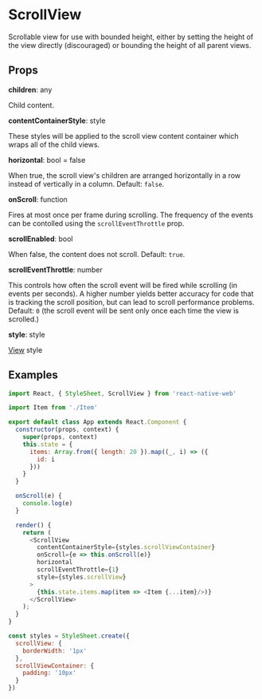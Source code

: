 # ScrollView

Scrollable view for use with bounded height, either by setting the height of the view directly (discouraged) or bounding the height of all parent views.

## Props

**children**: any

Child content.

**contentContainerStyle**: style

These styles will be applied to the scroll view content container which wraps
all of the child views.

**horizontal**: bool = false

When true, the scroll view's children are arranged horizontally in a row instead of vertically in a column. Default: `false`.

**onScroll**: function

Fires at most once per frame during scrolling. The frequency of the events can be contolled using the `scrollEventThrottle` prop.

**scrollEnabled**: bool

When false, the content does not scroll. Default: `true`.

**scrollEventThrottle**: number

This controls how often the scroll event will be fired while scrolling (in
events per seconds). A higher number yields better accuracy for code that is
tracking the scroll position, but can lead to scroll performance problems.
Default: `0` (the scroll event will be sent only once each time the view is
scrolled.)

**style**: style

[View](View.md) style

## Examples

```js
import React, { StyleSheet, ScrollView } from 'react-native-web'

import Item from './Item'

export default class App extends React.Component {
  constructor(props, context) {
    super(props, context)
    this.state = {
      items: Array.from({ length: 20 }).map((_, i) => ({
        id: i
      }))
    }
  }

  onScroll(e) {
    console.log(e)
  }

  render() {
    return (
      <ScrollView
        contentContainerStyle={styles.scrollViewContainer}
        onScroll={e => this.onScroll(e)}
        horizontal
        scrollEventThrottle={1}
        style={styles.scrollView}
      >
        {this.state.items.map(item => <Item {...item}/>)}
      </ScrollView>
    );
  }
}

const styles = StyleSheet.create({
  scrollView: {
    borderWidth: '1px'
  },
  scrollViewContainer: {
    padding: '10px'
  }
})
```
